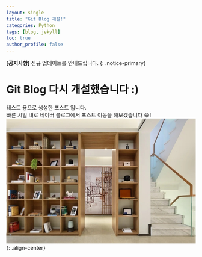 ```yaml
---
layout: single
title: "Git Blog 개설!"
categories: Python
tags: [blog, jekyll]
toc: true
author_profile: false
---
```


**[공지사항]** 신규 업데이트를 안내드립니다. {: .notice-primary}

# Git Blog 다시 개설했습니다 :)
테스트 용으로 생성한 포스트 입니다.<br>
빠른 시일 내로 네이버 블로그에서 포스트 이동을 해보겠습니다 😁!
![이미지](/images/2023-04-15-1/zoom_background.jpg) 
{: .align-center}
